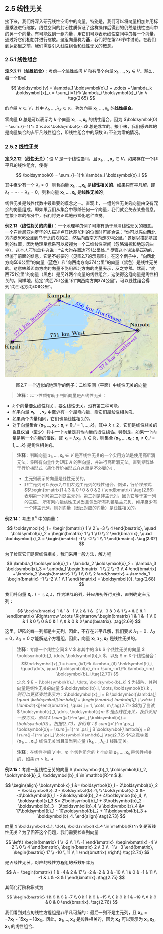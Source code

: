 ## 2.5 线性无关

接下来，我们将深入研究线性空间中的向量。特别是，我们可以将向量相加并用标量乘法进行缩放。线性空间的封闭性质保证了这样操作后得到的仍然是线性空间中的另一个向量。有可能找到一组向量，用它们可以表示线性空间中的每一个向量，通过将它们相加并进行缩放。这组向量称为**基**，我们将在第2.6节中讨论。在我们到达那里之前，我们需要引入线性组合和线性无关的概念。

### 2.5.1 线性组合

**定义2.11（线性组合）**：考虑一个线性空间 $V$ 和有限个向量 $\boldsymbol{x}_1, \dots, \boldsymbol{x}_k \in V$。那么，每一个形如

$$
\boldsymbol{v} = \lambda_1 \boldsymbol{x}_1 + \cdots + \lambda_k \boldsymbol{x}_k = \sum_{i=1}^k \lambda_i \boldsymbol{x}_i \in V
\tag{2.65} 
$$

的向量 $\boldsymbol{v} \in V$，其中 $\lambda_1, \dots, \lambda_k \in \mathbb{R}$，称为向量 $\boldsymbol{x}_1, \dots, \boldsymbol{x}_k$ 的**线性组合**。

零向量 $\boldsymbol{0}$ 总是可以表示为 $k$ 个向量 $\boldsymbol{x}_1, \dots, \boldsymbol{x}_k$ 的线性组合，因为 $\boldsymbol{0} = \sum_{i=1}^k 0 \cdot \boldsymbol{x}_i$ 总是成立的。接下来，我们感兴趣的是向量集合的非平凡线性组合，即线性组合中的系数 $\lambda_i$ 不全为零的情况。

### 2.5.2 线性无关

**定义2.12（线性无关）**：设 $V$ 是一个线性空间，且 $\boldsymbol{x}_1, \dots, \boldsymbol{x}_k \in V$。如果存在一个非平凡的线性组合，使得

$$
\boldsymbol{0} = \sum_{i=1}^k \lambda_i \boldsymbol{x}_i
$$

其中至少有一个 $\lambda_i \neq 0$，则称向量 $\boldsymbol{x}_1, \dots, \boldsymbol{x}_k$ 是**线性相关的**。如果只有平凡解，即 $\lambda_1 = \cdots = \lambda_k = 0$，则称向量 $\boldsymbol{x}_1, \dots, \boldsymbol{x}_k$ 是**线性无关的**。

线性无关是线性代数中最重要的概念之一。直观上，一组线性无关的向量由没有冗余的向量组成，即如果我们从集合中移除任何一个向量，我们就会失去某些信息。在接下来的部分中，我们将更正式地形式化这种直觉。

**例2.13（线性相关的向量）**：一个地理学的例子可能有助于澄清线性无关的概念。一个在肯尼亚内罗毕的人描述卢旺达基加利的位置时可能会说：“你可以先向西北方向走506公里到乌干达的坎帕拉，然后向西南方向走374公里。” 这足以描述基加利的位置，因为地理坐标系可以被视为一个二维线性空间（忽略海拔和地球的曲率）。这个人可能会补充说：“它大约在西边751公里处。” 尽管这个说法是正确的，但鉴于前面的信息，它是不必要的（见图2.7的示意图）。在这个例子中，“向西北方向506公里”的向量（蓝色）和“向西南方向374公里”的向量（紫色）是线性无关的。这意味着西南方向的向量不能用西北方向的向量表示，反之亦然。然而，“向西751公里”的向量（黑色）是另外两个向量的线性组合，这使得这组向量是线性相关的。同样地，给定“向西751公里”和“向西南方向374公里”，可以线性组合得到“向西北方向506公里”。

![图2.7](./attachments/2-7.png)
<center>图2.7 一个近似的地理学的例子：二维空间（平面）中线性无关的向量</center>

> **注释**：以下性质有助于判断向量是否线性无关：
- $k$ 个向量要么线性相关，要么线性无关。没有第三种可能。
- 如果向量 $\boldsymbol{x}_1, \dots, \boldsymbol{x}_k$ 中至少有一个是零向量，则它们是线性相关的。
- 如果两个向量相同，它们也是线性相关的。
- 对于向量集合 $\{\boldsymbol{x}_1, \dots, \boldsymbol{x}_k : \boldsymbol{x}_i \neq \boldsymbol{0}, i = 1, \dots, k\}$，其中 $k \geq 2$，它们是线性相关的当且仅当（至少）其中一个向量是其他向量的线性组合。特别是，如果一个向量是另一个向量的倍数，即 $\boldsymbol{x}_i = \lambda \boldsymbol{x}_j$，$\lambda \in \mathbb{R}$，则集合 $\{\boldsymbol{x}_1, \dots, \boldsymbol{x}_k : \boldsymbol{x}_i \neq \boldsymbol{0}, i = 1, \dots, k\}$ 是线性相关的。

> **注释**：判断向量 $\boldsymbol{x}_1, \dots, \boldsymbol{x}_k \in V$ 是否线性无关的一个实用方法是使用高斯消元法：将所有向量作为矩阵 $A$ 的列向量，并进行高斯消元法，直到矩阵处于行阶梯形式（简化行阶梯形式在这里是不必要的）：
> - 主元列表示的向量是线性无关的。
> - 非主元列可以表示为它们左边主元列的线性组合。例如，行阶梯形式
>   \
> $$\begin{bmatrix}1 & 3 & 0  \\  0 & 0 & 2  \\  \end{bmatrix} \tag{2.66}
> 表明第一列和第三列是主元列。第二列是非主元列，因为它等于第一列的三倍。
> 所有列向量线性无关当且仅当所有列都是主元列。如果至少有一个非主元列，则列向量（因此对应的向量）是线性相关的。

**例2.14**：考虑 $\mathbb{R}^4$ 中的向量：

$$
\boldsymbol{x}_1 = \begin{bmatrix}
1 \\ 2 \\ -3 \\ 4
\end{bmatrix}, \quad
\boldsymbol{x}_2 = \begin{bmatrix}
1 \\ 1 \\ 0 \\ 2
\end{bmatrix}, \quad
\boldsymbol{x}_3 = \begin{bmatrix}
-1 \\ -2 \\ 1 \\ 1
\end{bmatrix}.
\tag{2.67} 
$$

为了检查它们是否线性相关，我们采用一般方法，解方程

$$
\lambda_1 \boldsymbol{x}_1 + \lambda_2 \boldsymbol{x}_2 + \lambda_3 \boldsymbol{x}_3 = \lambda_1 \begin{bmatrix} 1 \\ 2 \\ -3 \\ 4 \end{bmatrix} + \lambda_2 \begin{bmatrix} 1 \\ 1 \\ 0 \\ 2 \end{bmatrix} + \lambda_3 \begin{bmatrix} -1 \\ -2 \\ 1 \\ 1 \end{bmatrix} = \boldsymbol{0}. \tag{2.68}
$$

我们将向量 $\boldsymbol{x}_i$，$i = 1, 2, 3$，作为矩阵的列，并应用初等行变换，直到确定主元列：

$$
\begin{bmatrix}
1 & 1 & -1 \\
2 & 1 & -2 \\
-3 & 0 & 1 \\
4 & 2 & 1
\end{bmatrix}
\Rightarrow \cdots \Rightarrow
\begin{bmatrix}
1 & 1 & -1 \\
0 & 1 & 0 \\
0 & 0 & 1 \\
0 & 0 & 0
\end{bmatrix}.
\tag{2.69} 
$$

这里，矩阵的每一列都是主元列。因此，不存在非平凡解，我们要求 $\lambda_1 = 0$，$\lambda_2 = 0$，$\lambda_3 = 0$ 才能解这个方程组。因此，向量 $\boldsymbol{x}_1, \boldsymbol{x}_2, \boldsymbol{x}_3$ 是线性无关的。


> **注释**：考虑一个线性空间 $ V $ 和其中的 $ k $ 个线性无关的向量 $ \boldsymbol{b}_1, \dots, \boldsymbol{b}_k $，以及 $ m $ 个线性组合：$$\boldsymbol{x}_1 = \sum_{i=1}^k \lambda_{i1} \boldsymbol{b}_i, \quad \dots, \quad \boldsymbol{x}_m = \sum_{i=1}^k \lambda_{im} \boldsymbol{b}_i.\tag{2.70} $$定义 $ B = [\boldsymbol{b}_1, \dots, \boldsymbol{b}_k] $ 为矩阵，其列向量是线性无关的向量 $ \boldsymbol{b}_1, \dots, \boldsymbol{b}_k $，则可以更紧凑地表示为：$$\boldsymbol{x}_j = B \boldsymbol{\lambda}_j, \quad \boldsymbol{\lambda}_j = \begin{bmatrix}\lambda_{1j} \\ \vdots \\ \lambda_{kj}\end{bmatrix}, \quad j = 1, \dots, m,\tag{2.71} $$为了测试 $ \boldsymbol{x}_1, \dots, \boldsymbol{x}_m $ 是否线性无关，我们采用一般方法，测试 $ \sum_{j=1}^m \psi_j \boldsymbol{x}_j = \boldsymbol{0} $。根据(2.71)，我们有：$$\sum_{j=1}^m \psi_j \boldsymbol{x}_j = \sum_{j=1}^m \psi_j B \boldsymbol{\lambda}_j = B \sum_{j=1}^m \psi_j \boldsymbol{\lambda}_j.\tag{2.72} $$这意味着 $\{\boldsymbol{x}_1, \dots, \boldsymbol{x}_m\}$ 线性无关当且仅当列向量 $\{\boldsymbol{\lambda}_1, \dots, \boldsymbol{\lambda}_m\}$ 线性无关。

> **注释**：在线性空间 $V$ 中，$m$ 个线性组合的 $k$ 个向量 $\boldsymbol{x}_1, \dots, \boldsymbol{x}_k$ 是线性相关的，如果 $m > k$。♦

**例2.15**：考虑一组线性无关的向量 $ \boldsymbol{b}_1, \boldsymbol{b}_2, \boldsymbol{b}_3, \boldsymbol{b}_4 \in \mathbb{R}^n $ 和

$$
\begin{align}
\boldsymbol{x}_1 &= \boldsymbol{b}_1 - 2\boldsymbol{b}_2 + \boldsymbol{b}_3 - \boldsymbol{b}_4, \\
\boldsymbol{x}_2 &= -4\boldsymbol{b}_1 - 2\boldsymbol{b}_2 + 4\boldsymbol{b}_4, \\
\boldsymbol{x}_3 &= 2\boldsymbol{b}_1 + 3\boldsymbol{b}_2 - \boldsymbol{b}_3 - 3\boldsymbol{b}_4, \\
\boldsymbol{x}_4 &= 17\boldsymbol{b}_1 - 10\boldsymbol{b}_2 + 11\boldsymbol{b}_3 + \boldsymbol{b}_4.
\end{align}
\tag{2.73} 
$$

向量 $ \boldsymbol{x}_1, \dots, \boldsymbol{x}_4 \in \mathbb{R}^n $ 是否线性无关？为了回答这个问题，我们需要检查列向量

$$
\left\{
\begin{bmatrix}
1 \\ -2 \\ 1 \\ -1
\end{bmatrix},
\begin{bmatrix}
-4 \\ -2 \\ 0 \\ 4
\end{bmatrix},
\begin{bmatrix}
2 \\ 3 \\ -1 \\ -3
\end{bmatrix},
\begin{bmatrix}
17 \\ -10 \\ 11 \\ 1
\end{bmatrix}
\right\}
\tag{2.74} 
$$

是否线性无关。对应的线性方程组的系数矩阵为

$$
A = \begin{bmatrix}
1 & -4 & 2 & 17 \\
-2 & -2 & 3 & -10 \\
1 & 0 & -1 & 11 \\
-1 & 4 & -3 & 1
\end{bmatrix}.
\tag{2.75} 
$$

其简化行阶梯形式为

$$
\begin{bmatrix}
1 & 0 & 0 & -7 \\
0 & 1 & 0 & -15 \\
0 & 0 & 1 & -18 \\
0 & 0 & 0 & 0
\end{bmatrix}.
\tag{2.76} 
$$

我们看到对应的线性方程组是非平凡可解的：最后一列不是主元列，且 $\boldsymbol{x}_4 = -7\boldsymbol{x}_1 - 15\boldsymbol{x}_2 - 18\boldsymbol{x}_3$。因此，$\boldsymbol{x}_1, \dots, \boldsymbol{x}_4$ 是线性相关的，因为 $\boldsymbol{x}_4$ 可以表示为 $\boldsymbol{x}_1, \boldsymbol{x}_2, \boldsymbol{x}_3$ 的线性组合。